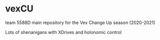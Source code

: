 # vexCU
team 5588D main repository for the Vex Change Up season (2020-2021)

Lots of shenanigans with XDrives and holonomic control
